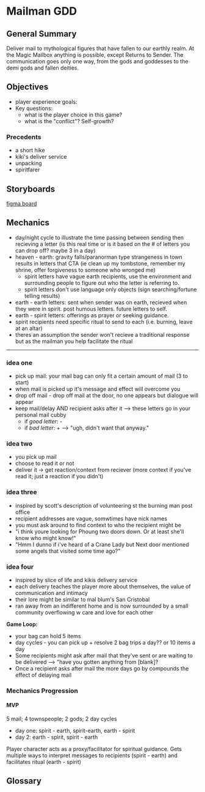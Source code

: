 # Mailman GDD

## General Summary
Deliver mail to mythological figures that have fallen to our earthly realm. At the Magic Mailbox anything is possible, except Returns to Sender. The communication goes only one way, from the gods and goddesses to the demi gods and fallen deities.

## Objectives
* player experience goals: 
* Key questions:
  * what is the player choice in this game?
  * what is the "conflict"? Self-growth?

### Precedents
* a short hike
* kiki's deliver service
* unpacking
* spiritfarer


## Storyboards
[figma board](https://www.figma.com/file/fJZIhj5K0chMUrN2d5bEaw/MAIL-MAN_todo?node-id=9%3A2)

## Mechanics

* day/night cycle to illustrate the time passing between sending then recieving a letter (is this real time or is it based on the # of letters you can drop off? maybe 3 in a day)
* heaven - earth: gravity falls/paranorman type strangeness in town results in letters that CTA (ie clean up my tombstone, remember my shrine, offer forgiveness to someone who wronged me)
  * spirit letters have vague earth recipients, use the environment and surrounding people to figure out who the letter is referring to. 
  * spirit letters don't use language only objects (sign searching/fortune telling results)
* earth - earth letters: sent when sender was on earth, recieved when they were in spirit. post humous letters. future letters to self.
* earth - spirit letters: offerings as prayer or seeking guidance.
 * spirit recipients need specific ritual to send to each (i.e. burning, leave at an altar)
 * theres an assumption the sender won't recieve a traditional response but as the mailman you help facilitate the ritual

---

### idea one
* pick up mail: your mail bag can only fit a certain amount of mail (3 to start)
 * when mail is picked up it's message and effect will overcome you 
* drop off mail - drop off mail at the door, no one appears but dialogue will appear
* keep mail/delay AND recipient asks after it --> these letters go in your personal mail cubby
    * if *good letter*: -
    * if *bad letter*: + --> "ugh, didn't want that anyway."

### idea two
* you pick up mail
 * choose to read it or not 
* deliver it -> get reaction/context from reciever (more context if you've read it; just a reaction if you didn't)

### idea three
* inspired by scott's description of volunteering st the burning man post office
* recipient addresses are vague, somwtimes have nick names
* you must ask around to find context to who the recipient might be
 * "i think youre looking for Phoung two doors down. Or at least she'll know who might know!"
 * "Hmm I dunno if i've heard of a Crane Lady but Next door mentioned some angels that visited some time ago?"

### idea four
* inspired by slice of life and kikis delivery service
* each delivery teaches the player more about themselves, the value of communication and intimacy
* their lore might be similar to mal blum's San Cristobal
* ran away from an indifferent home and is now surrounded by a small community overflowing w care and love for each other

__Game Loop:__

* your bag can hold 5 items
* day cycles - you can pick up + resolve 2 bag trips a day?? or 10 items a day
* Some recipients might ask after mail that they've sent or are waiting to be delivered --> "have you gotten anything from [blank]?
 * Once a recipient asks after mail the more days go by compounds the effect of delaying mail
    
### Mechanics Progression

 #### MVP
 5 mail; 4 townspeople; 2 gods; 2 day cycles
 * day one: spirit - earth, spirit-earth, earth - spirit
 * day 2: earth - spirit, spirit - earth
 
 Player character acts as a proxy/facilitator for spiritual guidance. Gets multiple ways to interpret messages to recipients (spirit - earth) and facilitates ritual (earth - spirit)

## Glossary
